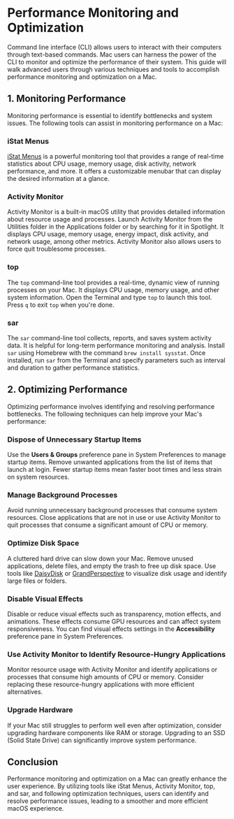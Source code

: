 # Performance Monitoring and Optimization

Command line interface (CLI) allows users to interact with their computers through text-based commands. Mac users can harness the power of the CLI to monitor and optimize the performance of their system. This guide will walk advanced users through various techniques and tools to accomplish performance monitoring and optimization on a Mac.

## 1. Monitoring Performance

Monitoring performance is essential to identify bottlenecks and system issues. The following tools can assist in monitoring performance on a Mac:

### iStat Menus

[iStat Menus](https://bjango.com/mac/istatmenus/) is a powerful monitoring tool that provides a range of real-time statistics about CPU usage, memory usage, disk activity, network performance, and more. It offers a customizable menubar that can display the desired information at a glance.

### Activity Monitor

Activity Monitor is a built-in macOS utility that provides detailed information about resource usage and processes. Launch Activity Monitor from the Utilities folder in the Applications folder or by searching for it in Spotlight. It displays CPU usage, memory usage, energy impact, disk activity, and network usage, among other metrics. Activity Monitor also allows users to force quit troublesome processes.

### top

The `top` command-line tool provides a real-time, dynamic view of running processes on your Mac. It displays CPU usage, memory usage, and other system information. Open the Terminal and type `top` to launch this tool. Press `q` to exit `top` when you're done.

### sar

The `sar` command-line tool collects, reports, and saves system activity data. It is helpful for long-term performance monitoring and analysis. Install `sar` using Homebrew with the command `brew install sysstat`. Once installed, run `sar` from the Terminal and specify parameters such as interval and duration to gather performance statistics.

## 2. Optimizing Performance

Optimizing performance involves identifying and resolving performance bottlenecks. The following techniques can help improve your Mac's performance:

### Dispose of Unnecessary Startup Items

Use the **Users & Groups** preference pane in System Preferences to manage startup items. Remove unwanted applications from the list of items that launch at login. Fewer startup items mean faster boot times and less strain on system resources.

### Manage Background Processes

Avoid running unnecessary background processes that consume system resources. Close applications that are not in use or use Activity Monitor to quit processes that consume a significant amount of CPU or memory.

### Optimize Disk Space

A cluttered hard drive can slow down your Mac. Remove unused applications, delete files, and empty the trash to free up disk space. Use tools like [DaisyDisk](https://daisydiskapp.com/) or [GrandPerspective](https://grandperspectiv.sourceforge.io/) to visualize disk usage and identify large files or folders.

### Disable Visual Effects

Disable or reduce visual effects such as transparency, motion effects, and animations. These effects consume GPU resources and can affect system responsiveness. You can find visual effects settings in the **Accessibility** preference pane in System Preferences.

### Use Activity Monitor to Identify Resource-Hungry Applications

Monitor resource usage with Activity Monitor and identify applications or processes that consume high amounts of CPU or memory. Consider replacing these resource-hungry applications with more efficient alternatives.

### Upgrade Hardware

If your Mac still struggles to perform well even after optimization, consider upgrading hardware components like RAM or storage. Upgrading to an SSD (Solid State Drive) can significantly improve system performance.

## Conclusion

Performance monitoring and optimization on a Mac can greatly enhance the user experience. By utilizing tools like iStat Menus, Activity Monitor, top, and sar, and following optimization techniques, users can identify and resolve performance issues, leading to a smoother and more efficient macOS experience.